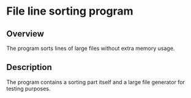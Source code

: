 # File line sorting program

## Overview

The program sorts lines of large files without extra memory usage.

## Description

The program contains a sorting part itself and a large file generator for testing purposes.
